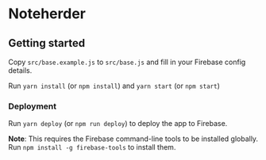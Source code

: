 # Noteherder

## Getting started

Copy `src/base.example.js` to `src/base.js` and fill in your Firebase config details.

Run `yarn install` (or `npm install`) and `yarn start` (or `npm start`)

### Deployment

Run `yarn deploy` (or `npm run deploy`) to deploy the app to Firebase.

**Note**: This requires the Firebase command-line tools to be installed globally. Run `npm install -g firebase-tools` to install them.